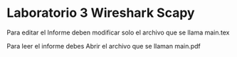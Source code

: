 # Laboratorio 3 Wireshark Scapy


Para editar el Informe deben modificar solo el archivo que se llama main.tex 

Para leer el informe debes Abrir el archivo que se llaman main.pdf

